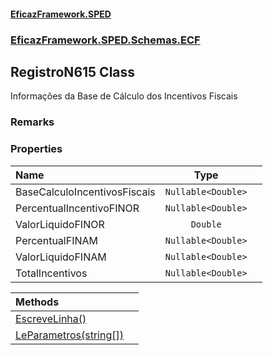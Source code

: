 #### [EficazFramework.SPED](EficazFrameworkSPED.md 'EficazFramework SPED')
### [EficazFramework.SPED.Schemas.ECF](EficazFramework.SPED.Schemas.ECF.md 'EficazFramework.SPED.Schemas.ECF')

## RegistroN615 Class

Informações da Base de Cálculo dos Incentivos Fiscais

### Remarks
### Properties

| Name | Type | |
| :--- | :---: | :--- |
| BaseCalculoIncentivosFiscais | `Nullable<Double>` |  |
| PercentualIncentivoFINOR | `Nullable<Double>` |  |
| ValorLiquidoFINOR | `Double` |  |
| PercentualFINAM | `Nullable<Double>` |  |
| ValorLiquidoFINAM | `Nullable<Double>` |  |
| TotalIncentivos | `Nullable<Double>` |  |

| Methods | |
| :--- | :--- |
| [EscreveLinha()](EficazFramework.SPED.Schemas.ECF/RegistroN615/EscreveLinha().md 'EficazFramework.SPED.Schemas.ECF.RegistroN615.EscreveLinha()') | |
| [LeParametros(string[])](EficazFramework.SPED.Schemas.ECF/RegistroN615/LeParametros(string[]).md 'EficazFramework.SPED.Schemas.ECF.RegistroN615.LeParametros(string[])') | |
